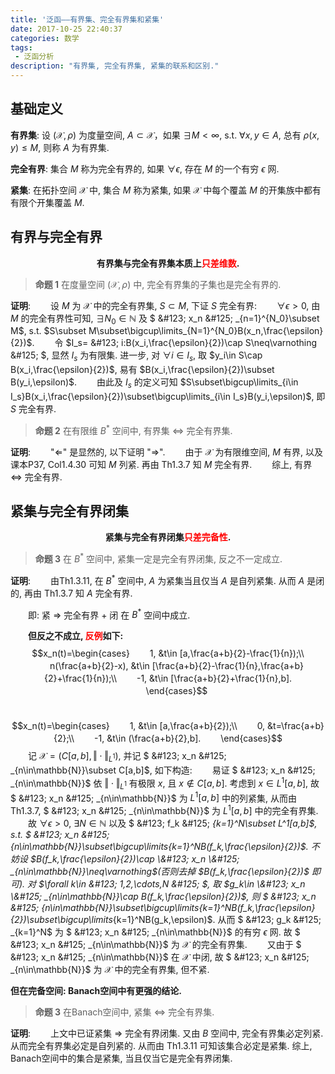 ```yaml
---
title: '泛函——有界集、完全有界集和紧集'
date: 2017-10-25 22:40:37
categories: 数学
tags:
 - 泛函分析
description: "有界集, 完全有界集, 紧集的联系和区别."
---
```


## 基础定义

**有界集**: 设 $(\mathscr{X},\rho)$ 为度量空间, $A\subset\mathscr{X}$，如果 $\exists M<\infty$, s.t. $\forall x,y\in A$, 总有 $\rho(x,y)\leqslant M$, 则称 $A$ 为有界集.

**完全有界**: 集合 $M$ 称为完全有界的, 如果 $\forall\epsilon$, 存在 $M$ 的一个有穷 $\epsilon$ 网.

**紧集**: 在拓扑空间 $\mathscr{X}$ 中, 集合 $M$ 称为紧集, 如果 $\mathscr{X}$ 中每个覆盖 $M$ 的开集族中都有有限个开集覆盖 $M$.

## 有界与完全有界

**<div class="text" style=" text-align:center;">有界集与完全有界集本质上<font color="red">只差维数</font>.</div>**

> **命题 1** 在度量空间 $(\mathscr{X},\rho)$ 中, 完全有界集的子集也是完全有界的.

**证明**:
　　设 $M$ 为 $\mathscr{X}$ 中的完全有界集, $S\subset M$, 下证 $S$ 完全有界:
　　$\forall\epsilon>0$, 由 $M$ 的完全有界性可知, $\exists N_0\in\mathbb{N}$ 及 $ \&#123; x_n \&#125; _{n=1}^{N_0}\subset M$, s.t. $S\subset M\subset\bigcup\limits_{N=1}^{N_0}B(x_n,\frac{\epsilon}{2})$.
　　令 $I_s= \&#123; i:B(x_i,\frac{\epsilon}{2})\cap S\neq\varnothing \&#125; $, 显然 $I_s$ 为有限集. 进一步, 对 $\forall i\in I_s$, 取 $y_i\in S\cap B(x_i,\frac{\epsilon}{2})$, 易有 $B(x_i,\frac{\epsilon}{2})\subset B(y_i,\epsilon)$.
　　由此及 $I_s$ 的定义可知 $S\subset\bigcup\limits_{i\in I_s}B(x_i,\frac{\epsilon}{2})\subset\bigcup\limits_{i\in I_s}B(y_i,\epsilon)$, 即 $S$ 完全有界.

> **命题 2** 在有限维 $B^*$ 空间中, 有界集 $\Leftrightarrow$ 完全有界集.

**证明**:
　　"$\Leftarrow$" 是显然的, 以下证明 "$\Rightarrow$".
　　由于 $\mathscr{X}$ 为有限维空间, $M$ 有界, 以及<span title="B*空间是有限维的当且仅当其任意有界集列紧."> 课本P37, Col1.4.30 </span>可知 $M$ 列紧. 再由 <span title="Hausdorff: 度量空间中的列紧集一定是完全有界集.">Th1.3.7</span> 知 $M$ 完全有界.
　　综上, 有界 $\Leftrightarrow$ 完全有界.

## 紧集与完全有界闭集

**<div class="text" style=" text-align:center;">紧集与完全有界闭集<font color="red">只差完备性</font>.</div>**

> **命题 3** 在 $B^*$ 空间中, 紧集一定是完全有界闭集, 反之不一定成立.

**证明**:
　　由<span title="度量空间中的紧集等价于自列紧集.">Th1.3.11</span>, 在 $B^*$ 空间中, $A$ 为紧集当且仅当 $A$ 是自列紧集. 从而 $A$ 是闭的, 再由 <span title="Hausdorff: 度量空间中的列紧集一定是完全有界集.">Th1.3.7</span> 知 $A$ 完全有界.

　　即: 紧 $\Rightarrow$ 完全有界 $+$ 闭 在 $B^*$ 空间中成立.

　　**但反之不成立, <font color="red">反例</font>如下:**
　　$$x_n(t)=\begin{cases}
　　1, &t\in [a,\frac{a+b}{2}-\frac{1}{n});\\
　　n(\frac{a+b}{2}-x), &t\in [\frac{a+b}{2}-\frac{1}{n},\frac{a+b}{2}+\frac{1}{n});\\
　　-1, &t\in [\frac{a+b}{2}+\frac{1}{n},b].
　　\end{cases}$$
　　$$x_n(t)=\begin{cases}
　　1, &t\in [a,\frac{a+b}{2});\\
　　0, &t=\frac{a+b}{2};\\
　　-1, &t\in (\frac{a+b}{2},b].
　　\end{cases}$$
　　记 $\mathscr{X}=(C[a,b],\Vert\cdot\Vert_{L^1})$, 并记 $ \&#123; x_n \&#125; _{n\in\mathbb{N}}\subset C[a,b]$, 如下构造:
　　易证 $ \&#123; x_n \&#125; _{n\in\mathbb{N}}$ 依 $\Vert\cdot\Vert_{L^1}$ 有极限 $x$, 且 $x\notin C[a,b]$. 考虑到 $x\in L^1[a,b]$, 故 $ \&#123; x_n \&#125; _{n\in\mathbb{N}}$ 为 $L^1[a,b]$ 中的列紧集, 从而由 <span title="Hausdorff: 度量空间中的列紧集一定是完全有界集.">Th1.3.7</span>, $ \&#123; x_n \&#125; _{n\in\mathbb{N}}$ 为 $L^1[a,b]$ 中的完全有界集.
　　故 $\forall\epsilon>0$, $\exists N\in\mathbb{N}$ 以及 $ \&#123; f_k \&#125; _{k=1}^N\subset L^1[a,b]$, s.t. $ \&#123; x_n \&#125; _{n\in\mathbb{N}}\subset\bigcup\limits_{k=1}^NB(f_k,\frac{\epsilon}{2})$. 不妨设 $B(f_k,\frac{\epsilon}{2})\cap \&#123; x_n \&#125; _{n\in\mathbb{N}}\neq\varnothing$(否则去掉 $B(f_k,\frac{\epsilon}{2})$ 即可). 对 $\forall k\in \&#123; 1,2,\cdots,N \&#125; $, 取 $g_k\in \&#123; x_n \&#125; _{n\in\mathbb{N}}\cap B(f_k,\frac{\epsilon}{2})$, 则 $ \&#123; x_n \&#125; _{n\in\mathbb{N}}\subset\bigcup\limits_{k=1}^NB(f_k,\frac{\epsilon}{2})\subset\bigcup\limits_{k=1}^NB(g_k,\epsilon)$. 从而 $ \&#123; g_k \&#125; _{k=1}^N$ 为 $ \&#123; x_n \&#125; _{n\in\mathbb{N}}$ 的有穷 $\epsilon$ 网. 故 $ \&#123; x_n \&#125; _{n\in\mathbb{N}}$ 为 $\mathscr{X}$ 的完全有界集.
　　又由于 $ \&#123; x_n \&#125; _{n\in\mathbb{N}}$ 在 $\mathscr{X}$ 中闭, 故 $ \&#123; x_n \&#125; _{n\in\mathbb{N}}$ 为 $\mathscr{X}$ 中的完全有界集, 但不紧.

**但在完备空间: Banach空间中有更强的结论.**

> **命题 3** 在Banach空间中, 紧集 $\Leftrightarrow$ 完全有界集.

**证明**:
　　上文中已证紧集 $\Rightarrow$ 完全有界闭集. 又由 $B$ 空间中, 完全有界集必定列紧. 从而完全有界集必定是自列紧的. 从而由 <span title="度量空间中的紧集等价于自列紧集.">Th1.3.11</span> 可知该集合必定是紧集. 综上, Banach空间中的集合是紧集, 当且仅当它是完全有界闭集.
